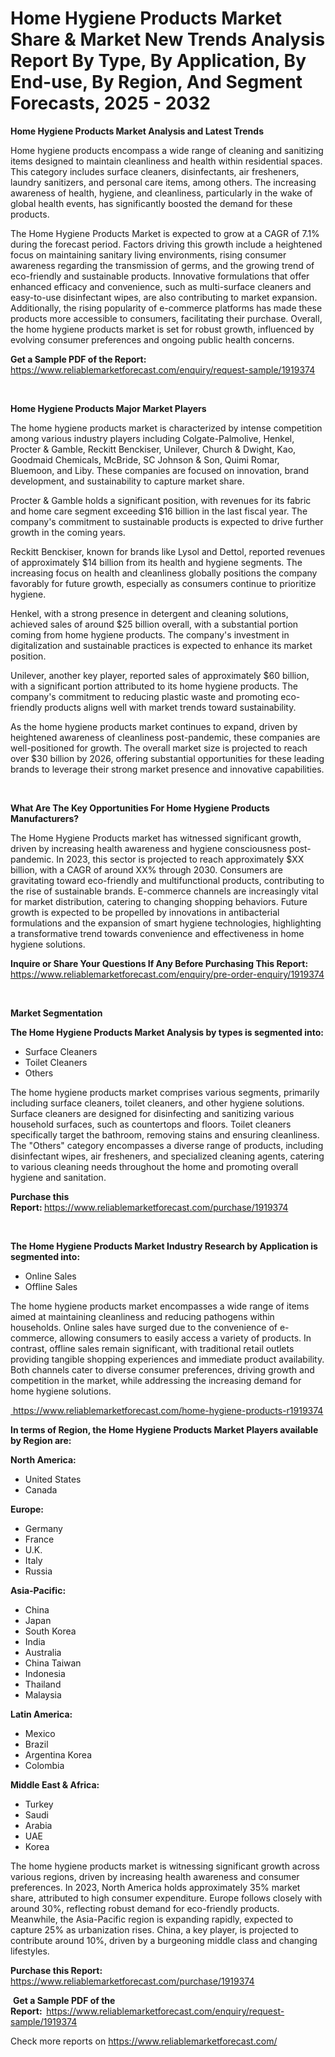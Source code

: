 <p><h1>Home Hygiene Products Market Share & Market New Trends Analysis Report By Type, By Application, By End-use, By Region, And Segment Forecasts, 2025 - 2032</h1></p><p><strong>Home Hygiene Products Market Analysis and Latest Trends</strong></p>
<p><p>Home hygiene products encompass a wide range of cleaning and sanitizing items designed to maintain cleanliness and health within residential spaces. This category includes surface cleaners, disinfectants, air fresheners, laundry sanitizers, and personal care items, among others. The increasing awareness of health, hygiene, and cleanliness, particularly in the wake of global health events, has significantly boosted the demand for these products.</p><p>The Home Hygiene Products Market is expected to grow at a CAGR of 7.1% during the forecast period. Factors driving this growth include a heightened focus on maintaining sanitary living environments, rising consumer awareness regarding the transmission of germs, and the growing trend of eco-friendly and sustainable products. Innovative formulations that offer enhanced efficacy and convenience, such as multi-surface cleaners and easy-to-use disinfectant wipes, are also contributing to market expansion. Additionally, the rising popularity of e-commerce platforms has made these products more accessible to consumers, facilitating their purchase. Overall, the home hygiene products market is set for robust growth, influenced by evolving consumer preferences and ongoing public health concerns.</p></p>
<p><strong>Get a Sample PDF of the Report:&nbsp;</strong> <a href="https://www.reliablemarketforecast.com/enquiry/request-sample/1919374?utm_campaign=2396&utm_medium=2&utm_source=Github&utm_content=ia&utm_term=08022025&utm_id=home-hygiene-products">https://www.reliablemarketforecast.com/enquiry/request-sample/1919374</a></p>
<p>&nbsp;</p>
<p><strong>Home Hygiene Products Major Market Players</strong></p>
<p><p>The home hygiene products market is characterized by intense competition among various industry players including Colgate-Palmolive, Henkel, Procter & Gamble, Reckitt Benckiser, Unilever, Church & Dwight, Kao, Goodmaid Chemicals, McBride, SC Johnson & Son, Quimi Romar, Bluemoon, and Liby. These companies are focused on innovation, brand development, and sustainability to capture market share.</p><p>Procter & Gamble holds a significant position, with revenues for its fabric and home care segment exceeding $16 billion in the last fiscal year. The company's commitment to sustainable products is expected to drive further growth in the coming years.</p><p>Reckitt Benckiser, known for brands like Lysol and Dettol, reported revenues of approximately $14 billion from its health and hygiene segments. The increasing focus on health and cleanliness globally positions the company favorably for future growth, especially as consumers continue to prioritize hygiene.</p><p>Henkel, with a strong presence in detergent and cleaning solutions, achieved sales of around $25 billion overall, with a substantial portion coming from home hygiene products. The company's investment in digitalization and sustainable practices is expected to enhance its market position.</p><p>Unilever, another key player, reported sales of approximately $60 billion, with a significant portion attributed to its home hygiene products. The company's commitment to reducing plastic waste and promoting eco-friendly products aligns well with market trends toward sustainability.</p><p>As the home hygiene products market continues to expand, driven by heightened awareness of cleanliness post-pandemic, these companies are well-positioned for growth. The overall market size is projected to reach over $30 billion by 2026, offering substantial opportunities for these leading brands to leverage their strong market presence and innovative capabilities.</p></p>
<p>&nbsp;</p>
<p><strong>What Are The Key Opportunities For Home Hygiene Products Manufacturers?</strong></p>
<p><p>The Home Hygiene Products market has witnessed significant growth, driven by increasing health awareness and hygiene consciousness post-pandemic. In 2023, this sector is projected to reach approximately $XX billion, with a CAGR of around XX% through 2030. Consumers are gravitating toward eco-friendly and multifunctional products, contributing to the rise of sustainable brands. E-commerce channels are increasingly vital for market distribution, catering to changing shopping behaviors. Future growth is expected to be propelled by innovations in antibacterial formulations and the expansion of smart hygiene technologies, highlighting a transformative trend towards convenience and effectiveness in home hygiene solutions.</p></p>
<p><strong>Inquire or Share Your Questions If Any Before Purchasing This Report:</strong> <a href="https://www.reliablemarketforecast.com/enquiry/pre-order-enquiry/1919374?utm_campaign=2396&utm_medium=2&utm_source=Github&utm_content=ia&utm_term=08022025&utm_id=home-hygiene-products">https://www.reliablemarketforecast.com/enquiry/pre-order-enquiry/1919374</a></p>
<p>&nbsp;</p>
<p><strong>Market Segmentation</strong></p>
<p><strong>The Home Hygiene Products Market Analysis by types is segmented into:</strong></p>
<p><ul><li>Surface Cleaners</li><li>Toilet Cleaners</li><li>Others</li></ul></p>
<p><p>The home hygiene products market comprises various segments, primarily including surface cleaners, toilet cleaners, and other hygiene solutions. Surface cleaners are designed for disinfecting and sanitizing various household surfaces, such as countertops and floors. Toilet cleaners specifically target the bathroom, removing stains and ensuring cleanliness. The "Others" category encompasses a diverse range of products, including disinfectant wipes, air fresheners, and specialized cleaning agents, catering to various cleaning needs throughout the home and promoting overall hygiene and sanitation.</p></p>
<p><strong>Purchase this Report:&nbsp;</strong><a href="https://www.reliablemarketforecast.com/purchase/1919374?utm_campaign=2396&utm_medium=2&utm_source=Github&utm_content=ia&utm_term=08022025&utm_id=home-hygiene-products">https://www.reliablemarketforecast.com/purchase/1919374</a></p>
<p>&nbsp;</p>
<p><strong>The Home Hygiene Products Market Industry Research by Application is segmented into:</strong></p>
<p><ul><li>Online Sales</li><li>Offline Sales</li></ul></p>
<p><p>The home hygiene products market encompasses a wide range of items aimed at maintaining cleanliness and reducing pathogens within households. Online sales have surged due to the convenience of e-commerce, allowing consumers to easily access a variety of products. In contrast, offline sales remain significant, with traditional retail outlets providing tangible shopping experiences and immediate product availability. Both channels cater to diverse consumer preferences, driving growth and competition in the market, while addressing the increasing demand for home hygiene solutions.</p></p>
<p><a href="https://www.reliablemarketforecast.com/home-hygiene-products-r1919374?utm_campaign=2396&utm_medium=2&utm_source=Github&utm_content=ia&utm_term=08022025&utm_id=home-hygiene-products">&nbsp;https://www.reliablemarketforecast.com/home-hygiene-products-r1919374</a></p>
<p><strong>In terms of Region, the Home Hygiene Products Market Players available by Region are:</strong></p>
<p>
    <p> <strong> North America: </strong>
        <ul>
            <li>United States</li>
            <li>Canada</li>
        </ul>
        </p> 
    <p> <strong> Europe: </strong>
        <ul>
            <li>Germany</li>
            <li>France</li>
            <li>U.K.</li>
            <li>Italy</li>
            <li>Russia</li>
        </ul>
        </p> 
    <p> <strong> Asia-Pacific: </strong>
        <ul>
            <li>China</li>
            <li>Japan</li>
            <li>South Korea</li>
            <li>India</li>
            <li>Australia</li>
            <li>China Taiwan</li>
            <li>Indonesia</li>
            <li>Thailand</li>
            <li>Malaysia</li>
        </ul>
        </p> 
    <p> <strong> Latin America: </strong>
        <ul>
            <li>Mexico</li>
            <li>Brazil</li>
            <li>Argentina Korea</li>
            <li>Colombia</li>
        </ul>
        </p> 
    <p> <strong> Middle East & Africa: </strong>
        <ul>
            <li>Turkey</li>
            <li>Saudi</li>
            <li>Arabia</li>
            <li>UAE</li>
            <li>Korea</li>
        </ul>
    </p>
    </p>
<p><p>The home hygiene products market is witnessing significant growth across various regions, driven by increasing health awareness and consumer preferences. In 2023, North America holds approximately 35% market share, attributed to high consumer expenditure. Europe follows closely with around 30%, reflecting robust demand for eco-friendly products. Meanwhile, the Asia-Pacific region is expanding rapidly, expected to capture 25% as urbanization rises. China, a key player, is projected to contribute around 10%, driven by a burgeoning middle class and changing lifestyles.</p></p>
<p><strong>Purchase this Report: </strong><a href="https://www.reliablemarketforecast.com/purchase/1919374?utm_campaign=2396&utm_medium=2&utm_source=Github&utm_content=ia&utm_term=08022025&utm_id=home-hygiene-products">https://www.reliablemarketforecast.com/purchase/1919374</a></p>
<p>&nbsp;<strong>Get a Sample PDF of the Report:&nbsp;&nbsp;</strong><a href="https://www.reliablemarketforecast.com/enquiry/request-sample/1919374?utm_campaign=2396&utm_medium=2&utm_source=Github&utm_content=ia&utm_term=08022025&utm_id=home-hygiene-products">https://www.reliablemarketforecast.com/enquiry/request-sample/1919374</a></p>
<p><strong></strong></p>
<p>Check more reports on <a href="https://www.reliablemarketforecast.com/?utm_campaign=2396&utm_medium=2&utm_source=Github&utm_content=ia&utm_term=08022025&utm_id=home-hygiene-products">https://www.reliablemarketforecast.com/</a></p>